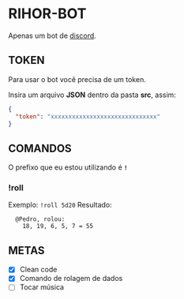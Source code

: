 # RIHOR-BOT

Apenas um bot de [discord](https://discordapp.com/).

## TOKEN

Para usar o bot você precisa de um token.

Insira um arquivo **JSON** dentro da pasta **src**, assim:

```json
{
  "token": "xxxxxxxxxxxxxxxxxxxxxxxxxxxxxx"
}
```

## COMANDOS

O prefixo que eu estou utilizando é **`!`**

### !roll

Exemplo: `!roll 5d20`
Resultado:

```
  @Pedro, rolou:
    18, 19, 6, 5, 7 = 55
```

## METAS

- [x] Clean code
- [x] Comando de rolagem de dados
- [ ] Tocar música
